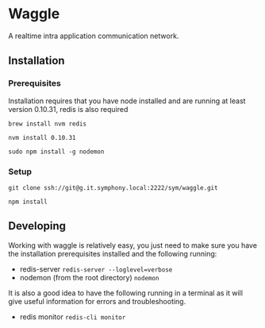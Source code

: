 # Waggle
A realtime intra application communication network.

## Installation

### Prerequisites

Installation requires that you have node installed and are running at least version 0.10.31, redis is also required

```brew install nvm redis```

```nvm install 0.10.31```

```sudo npm install -g nodemon```

### Setup

```git clone ssh://git@g.it.symphony.local:2222/sym/waggle.git```

```npm install```

## Developing

Working with waggle is relatively easy, you just need to make sure you have the installation prerequisites installed and the following running:

* redis-server ```redis-server --loglevel=verbose```
* nodemon (from the root directory) ```nodemon```

It is also a good idea to have the following running in a terminal as it will give useful information for errors and troubleshooting.

* redis monitor ```redis-cli monitor```
